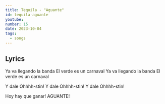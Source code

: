 ```yaml
---
title: Tequila - "Aguante"
id: tequila-aguante
youtube:
number: 15
date: 2023-10-04
tags:
  - songs
---
```


## Lyrics

Ya va llegando la banda
El verde es un carnaval
Ya va llegando la banda
El verde es un carnaval

Y dale Ohhhh-stin!
Y dale Ohhhh-stin!
Y dale Ohhhh-stin!

Hoy hay que ganar! AGUANTE!
